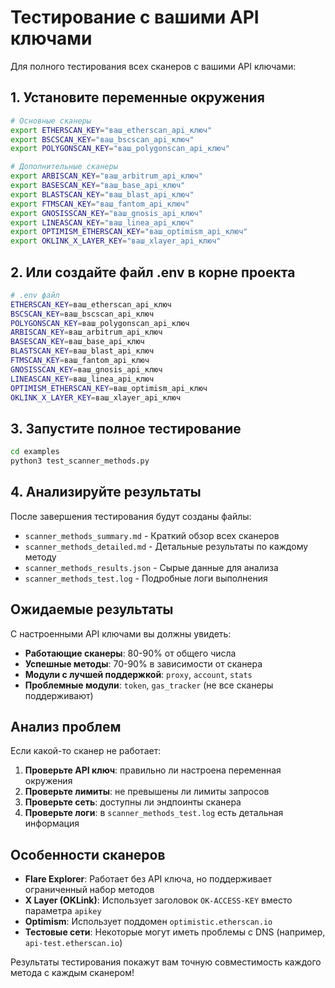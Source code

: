 # Тестирование с вашими API ключами

Для полного тестирования всех сканеров с вашими API ключами:

## 1. Установите переменные окружения

```bash
# Основные сканеры
export ETHERSCAN_KEY="ваш_etherscan_api_ключ"
export BSCSCAN_KEY="ваш_bscscan_api_ключ"
export POLYGONSCAN_KEY="ваш_polygonscan_api_ключ"

# Дополнительные сканеры
export ARBISCAN_KEY="ваш_arbitrum_api_ключ"
export BASESCAN_KEY="ваш_base_api_ключ"
export BLASTSCAN_KEY="ваш_blast_api_ключ"
export FTMSCAN_KEY="ваш_fantom_api_ключ"
export GNOSISSCAN_KEY="ваш_gnosis_api_ключ"
export LINEASCAN_KEY="ваш_linea_api_ключ"
export OPTIMISM_ETHERSCAN_KEY="ваш_optimism_api_ключ"
export OKLINK_X_LAYER_KEY="ваш_xlayer_api_ключ"
```

## 2. Или создайте файл .env в корне проекта

```bash
# .env файл
ETHERSCAN_KEY=ваш_etherscan_api_ключ
BSCSCAN_KEY=ваш_bscscan_api_ключ
POLYGONSCAN_KEY=ваш_polygonscan_api_ключ
ARBISCAN_KEY=ваш_arbitrum_api_ключ
BASESCAN_KEY=ваш_base_api_ключ
BLASTSCAN_KEY=ваш_blast_api_ключ
FTMSCAN_KEY=ваш_fantom_api_ключ
GNOSISSCAN_KEY=ваш_gnosis_api_ключ
LINEASCAN_KEY=ваш_linea_api_ключ
OPTIMISM_ETHERSCAN_KEY=ваш_optimism_api_ключ
OKLINK_X_LAYER_KEY=ваш_xlayer_api_ключ
```

## 3. Запустите полное тестирование

```bash
cd examples
python3 test_scanner_methods.py
```

## 4. Анализируйте результаты

После завершения тестирования будут созданы файлы:

- `scanner_methods_summary.md` - Краткий обзор всех сканеров
- `scanner_methods_detailed.md` - Детальные результаты по каждому методу
- `scanner_methods_results.json` - Сырые данные для анализа
- `scanner_methods_test.log` - Подробные логи выполнения

## Ожидаемые результаты

С настроенными API ключами вы должны увидеть:

- **Работающие сканеры**: 80-90% от общего числа
- **Успешные методы**: 70-90% в зависимости от сканера
- **Модули с лучшей поддержкой**: `proxy`, `account`, `stats`
- **Проблемные модули**: `token`, `gas_tracker` (не все сканеры поддерживают)

## Анализ проблем

Если какой-то сканер не работает:

1. **Проверьте API ключ**: правильно ли настроена переменная окружения
2. **Проверьте лимиты**: не превышены ли лимиты запросов
3. **Проверьте сеть**: доступны ли эндпоинты сканера
4. **Проверьте логи**: в `scanner_methods_test.log` есть детальная информация

## Особенности сканеров

- **Flare Explorer**: Работает без API ключа, но поддерживает ограниченный набор методов
- **X Layer (OKLink)**: Использует заголовок `OK-ACCESS-KEY` вместо параметра `apikey`
- **Optimism**: Использует поддомен `optimistic.etherscan.io`
- **Тестовые сети**: Некоторые могут иметь проблемы с DNS (например, `api-test.etherscan.io`)

Результаты тестирования покажут вам точную совместимость каждого метода с каждым сканером! 